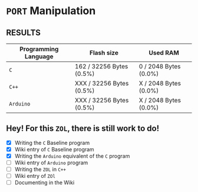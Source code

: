 # `PORT` Manipulation

## **RESULTS**

| Programming Language | Flash size               | Used RAM              |
| -------------------- | ------------------------ | --------------------- |
| `C`                  | 162 / 32256 Bytes (0.5%) | 0 / 2048 Bytes (0.0%) |
| `C++`                | XXX / 32256 Bytes (0.5%) | X / 2048 Bytes (0.0%) |
| `Arduino`            | XXX / 32256 Bytes (0.5%) | X / 2048 Bytes (0.0%) |

## Hey! For this `ZOL`, there is still work to do!

 - [X] Writing the `C` Baseline program
 - [X] Wiki entry of `C` Baseline program
 - [X] Writing the `Arduino` equivalent of the `C` program
 - [ ] Wiki entry of `Arduino` program
 - [ ] Writing the `ZOL` in `C++`
 - [ ] Wiki entry of `ZOl`
 - [ ] Documenting in the Wiki 
